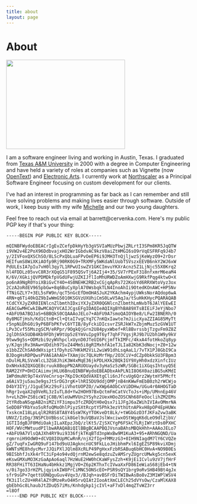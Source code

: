 ```yaml
---
title: about
layout: page
---
```

<h1 class="page-title">About</h1>
<img width="320" height="240" src="{{ site.base_url }}/public/img/me.jpg"/>

I am a software engineer living and working in Austin, Texas. I graduated from [Texas A&M University](http://www.tamu.edu) in 2000 with a degree in Computer Engineering and have held a variety of roles at companies such as Vignette (now [OpenText](http://www.opentext.com)) and [Electronic Arts](http://www.ea.com). I currently work at [Northscaler](https://northscaler.com) as a Principal Software Engineer focusing on custom development for our clients.

I've had an interest in programming as far back as I can remember and still love solving problems and making lives easier through software. Outside of work, I keep busy with my wife [Michelle](https://www.michellecervenka.com) and our two young daughters.

Feel free to reach out via email at &#98;&#97;&#114;&#114;&#101;&#116;&#116;&#64;&#99;&#101;&#114;&#118;&#101;&#110;&#107;&#97;&#46;&#99;&#111;&#109;. Here's my public PGP key if that's your thing:

```
-----BEGIN PGP PUBLIC KEY BLOCK-----

mQINBFWydoEBEACrIgEvZCefpDkHyYb3gVSVIaMUzPbwjZRLrtI3SPm8KR5JqQTW
i9VW2v4E2PoX96DdbvajxHO2WrIGbdvAC9kzV8aiZtHMGI6sO9rVqESFRFq9J4b7
y/2IVFoxQXSChSO/8LScPxQbLuaFPvOeEP6i9JMH3TnQjljwzSjKeWyzO9+2rDsr
HEIfumS8WiXKiAOfp9Rj90RK0G9+TRXMFy5WKdaNlUobTSVszxEEVB6nkY2WJ6xW
PdULEsIA7pIu7vH0l3qy7L1RPwUIswZV1GKCImvuYKXrAcnz5Z1LjNjc55X0Krq2
hl4FDDLz05vvC8R3rXQqG51F895QSvTj6A2Ij4+35/SV7rPExF318nfxmrM6eaM4
K/6V/XGkijQVPDMDkfpVGdUFwjUZKIJflIoMhURWDZoAmHXwjG9RkfPqg4ktwO+X
po6nA9NgR0YoiXBiGvCY4O+4S0NEHK2RB2xCGjqApRs722KosYd6RRXWtoVyz3ox
2CzA2oRdEV965pbGw+8q6BuCyXplA70WsbqkTLN4InoAhIi9OtedKOnAWC+HP5Nv
fTNiGZLY7+3EL5sFW9n/qcT5nGcEfDmOHASJuX2YKAchm4ypjUWksNorAQdop6wA
4RN+q6Ti40kQZ9bIwWmG5010KSGVzUXUhiCmS0LwV5AqJa/tSuHkKHycPQARAQAB
tCdCYXJyZXR0IENlcnZlbmthIDxiYXJyZXR0QGNlcnZlbmthLmNvbT6JAlYEEwEI
AEACGwMHCwkIBwMCAQYVCAIJCgsEFgIDAQIeAQIXgBYhBA89XTsBIEiFJeYjNbo7
+AbFU9A7BQJaS+6BBQkS0CQAAAoJELo7+AbFU9A7smoQAIOYBe8/LFw2IBNERh/0
0y8MGTjHsh/Kd1CtnB+Cl+QtaI7vgCYq7C7nKQxIawte7mJiicXyaZZIAG85MyTt
r5npNiDhG0i9yP6BFbPKfvC6YTIB/8yFckiDIcsvrZSRJkW7xZbjmMuz5zGVW1UT
LPv3Cvf55MszgSCM/eRPpr/9OgkQjGrn2U84pyxWbef+Rl8BvrssbjTzgvFm9Z8Z
2glDhSk5UDB4Kb9FDhjW9tUp5zEYmVuIpg9T6yf7qhF7VgsjRJ9b7U2bh1W9y9kV
9tww9g5s+ODMzbi9zyWVhpclxUynD0JTeUI6PcjmfTkIMFc/4kxA4fotHkoZq8yp
y/KJqnjRv3HAw+UDdih97SvZ44Mm5i8gRIMxhfA1eTJLIa82KbK3dNocj+Z0+12w
o1bbZZChSA0dWXsipt1fDyhzG7HKkM2ViL2wiW91dhLsqAaL1/7vTX1PJ8GbI9Ca
BJDogHsRDPQwsPVA61AhAU+TXAmjUc7QLHzMrfHp/2O3CiV+dCZp0bkkSU3FBpm3
nDulHLRLSVxWlcL3ZG8JhiK3W4xMqE36jkPDLHXk2BQkIGY9XyHh0xdzXinfcIUz
DxNHxk8ZQXGQE8cruuk8BopPN2ARUOUaydv3yHaSz5zWR/SGBc1iXGqsIhtuyQ5E
RAM22YP+DHICAiimvjHLU6BnuQINBFWydoEBEADbxAkPLN1I8O6X0aziBG5uKMdI
1WPdmuNt9pT4xVVeCnrsq+7KpI9cKQdVAXEtgCli6nJfcvUg6Qrz2WytmY5PMcft
a6AiV3ju5au3e9gsJtSrDG3rgK+lhRI5DU9ddjOMPjnB4nKWwFmEbB0zh2rWCWjo
D4bY3IYj/J1guE5Kz29sFiiVhotUOPZO//wXWp6AObCxViDDHw/UGu4r0AHOGTaD
hRgr1vqaX2q0VeRL3zIuTL8d+Yw2HOH97BxQctmFmCatVcToJs+iMp/UMnnEp46V
h+vLhZH+ZS0icWIjC8B/KleUwMVUn2YSyhz2UexHOoZOSCNh68FeOoclihZM2EMs
2tYRdbaNSqpAB2niMZiYF3impu3fcZRDQtH0eQsx7i1JFgJ6aZWihIVIAvOMmrNA
SeDD8FYRbYxo5sRfoQMoOhlPiyzSXtRcptY5Phk3ezVthUtnAPkvH8pOP4EpHUWx
TxskcmI18LpLqlR2R8S8TA8Y4SsW7KyYTOKveDt8Lk/+tWGbGzD3fJKFaZvw3aBK
UNVZ/IzDg/3NSPCbVBbssCik8Gel9uVQBaVJslWxciwxOStWgqK6dLeO9dlZjbV/
1GTIIdgBJF0MdiOakjILaXEpzJbQ/zlKt5/ZjSXCYgP6FSkCYLRjIWYztDs0PXHC
HOF/WVcMWtuudPIlbwARAQABiQIlBBgBCAAPBQJVsnaBAhsMBQkHhh+AAAoJELo7
+AbFU9A7VlsQAJXh4RY9ui9336fjkTKqBTd3npWxBw9M1KuA3+95+ARhNGQND/Ua
rqmrniH9OdW0+dCVQ8IOUpMCwRnR/njX2fIg+FMMzzG3+0IH9NIagdM7lY6CVQZe
gZ/7uqFxIwGRQ9uF147bd9oUJAgkncnUC9FkLLoJHibhmPxl6IgEZSP89kviXDmj
kWNTsME8hdycMvrJJQiPXlJQlm8XcRLP49PgHxxFzbRSABuq6bHC0HvA+NO9B0Es
9BISbhfJsXk4rTC3iFp4o94vdQjrnM2ewSe8qdzuZvAMSryZUgrcUMwkg5cn5exK
eKswGMXuMO3KzGaApAo6aql7HzWuE2HW0hCKaWFysZzh+K9jEiICvlu9zV7jfHrF
RR38FHiTT63IHaNu4bHkkz1MgjVO+Z6p2KThxTcIVwaXxFD86IeWiaS68jEb4+tN
v/0i7go33rHZPLjqyixkIW8PrCiMNC5ONScEO+PSR9sQY1brg9oRvSHB49Bt4gJx
sfr9sGP+7qettUONQguGuv4Vqv3//BJqh+avBSFrDiTWIBwAsBo8vZ3M1WPlWSV4
fK3iIlcZU+HR4lAZYdMzeRvO4H5rvQIAt2IooAtXmCLECh25dVYsOw/CzaMlKAX8
gbEbhGc8LhaubJtZDuQ57iMs/Knhdgkp1jcIVl+aF7xDl4mqZTvWZ3rr
=l8Of
-----END PGP PUBLIC KEY BLOCK-----
```
